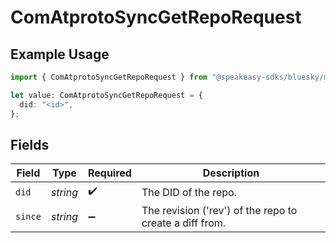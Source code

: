 # ComAtprotoSyncGetRepoRequest

## Example Usage

```typescript
import { ComAtprotoSyncGetRepoRequest } from "@speakeasy-sdks/bluesky/models/operations";

let value: ComAtprotoSyncGetRepoRequest = {
  did: "<id>",
};
```

## Fields

| Field                                                   | Type                                                    | Required                                                | Description                                             |
| ------------------------------------------------------- | ------------------------------------------------------- | ------------------------------------------------------- | ------------------------------------------------------- |
| `did`                                                   | *string*                                                | :heavy_check_mark:                                      | The DID of the repo.                                    |
| `since`                                                 | *string*                                                | :heavy_minus_sign:                                      | The revision ('rev') of the repo to create a diff from. |